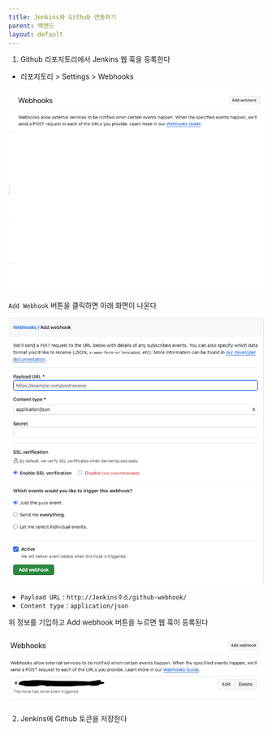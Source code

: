 ```yaml
---
title: Jenkins와 Github 연동하기
parent: 백엔드
layout: default
---
```


1. Github 리포지토리에서 Jenkins 웹 훅을 등록한다

- 리포지토리 > Settings > Webhooks

![img.png](./images/img.png)

`Add Webhook` 버튼을 클릭하면 아래 화면이 나온다

![img_1.png](./images/img_1.png)

- `Payload URL` : `http://Jenkins주소/github-webhook/`
- `Content type` : `application/json`

위 정보를 기입하고 Add webhook 버튼을 누르면 웹 훅이 등록된다

![img_2.png](./images/img_2.png)

2. Jenkins에 Github 토큰을 저장한다

